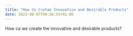 ```yaml
---
title: "How to Cretae Innovative and Desirable Products"
date: 2022-08-07T09:56:55+02:00
---
```

How ca we create the innovative and desirable products?
